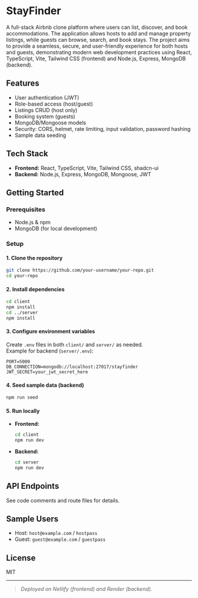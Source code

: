 # StayFinder

A full-stack Airbnb clone platform where users can list, discover, and book accommodations. The application allows hosts to add and manage property listings, while guests can browse, search, and book stays. The project aims to provide a seamless, secure, and user-friendly experience for both hosts and guests, demonstrating modern web development practices using React, TypeScript, Vite, Tailwind CSS (frontend) and Node.js, Express, MongoDB (backend).

## Features

- User authentication (JWT)
- Role-based access (host/guest)
- Listings CRUD (host only)
- Booking system (guests)
- MongoDB/Mongoose models
- Security: CORS, helmet, rate limiting, input validation, password hashing
- Sample data seeding

## Tech Stack

- **Frontend:** React, TypeScript, Vite, Tailwind CSS, shadcn-ui
- **Backend:** Node.js, Express, MongoDB, Mongoose, JWT

## Getting Started

### Prerequisites

- Node.js & npm
- MongoDB (for local development)

### Setup

#### 1. Clone the repository

```sh
git clone https://github.com/your-username/your-repo.git
cd your-repo
```

#### 2. Install dependencies

```sh
cd client
npm install
cd ../server
npm install
```

#### 3. Configure environment variables

Create `.env` files in both `client/` and `server/` as needed.  
Example for backend (`server/.env`):

```
PORT=5000
DB_CONNECTION=mongodb://localhost:27017/stayfinder
JWT_SECRET=your_jwt_secret_here
```

#### 4. Seed sample data (backend)

```sh
npm run seed
```

#### 5. Run locally

- **Frontend:**  
  ```sh
  cd client
  npm run dev
  ```
- **Backend:**  
  ```sh
  cd server
  npm run dev
  ```

## API Endpoints

See code comments and route files for details.

## Sample Users

- Host: `host@example.com` / `hostpass`
- Guest: `guest@example.com` / `guestpass`

## License

MIT

---

> _Deployed on Netlify (frontend) and Render (backend)._
